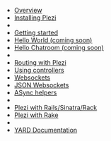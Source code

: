 * [Overview](/docs)
* [Installing Plezi](/docs/install)
*   
* [Getting started](/docs/basics)
* [Hello World (coming soon)]()
* [Hello Chatroom (coming soon)]()
*   
* [Routing with Plezi](/docs/routes)
* [Using controllers](/docs/controllers)
* [Websockets](/docs/websockets)
* [JSON Websockets](/docs/json-autodispatch)
* [ASync helpers](/docs/async_helpers)
*   
* [Plezi with Rails/Sinatra/Rack](/docs/with_rack_app)
* [Plezi with Rake](/docs/rake)
*   
* [YARD Documentation](http://www.rubydoc.info/gems/plezi)
